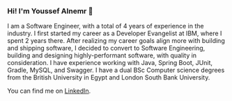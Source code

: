 ### Hi! I'm Youssef Alnemr 👋

I am a Software Engineer, with a total of 4 years of experience in the industry. I first started my career as a Developer Evangelist at IBM, where I spent 2 years there. After realizing my career goals align more with building and shipping software, I decided to convert to Software Engineering, building and designing highly-performant software, with quality in consideration. I have experience working with Java, Spring Boot, JUnit, Gradle, MySQL, and Swagger. I have a dual BSc Computer science degrees from the British University in Egypt and London South Bank University.

You can find me on [LinkedIn](https://www.linkedin.com/in/yanemr/).
<!--
**Nnemr/Nnemr** is a ✨ _special_ ✨ repository because its `README.md` (this file) appears on your GitHub profile.

Here are some ideas to get you started:

- 🔭 I’m currently working on ...
- 🌱 I’m currently learning ...
- 👯 I’m looking to collaborate on ...
- 🤔 I’m looking for help with ...
- 💬 Ask me about ...
- 📫 How to reach me: ...
- 😄 Pronouns: ...
- ⚡ Fun fact: ...
-->
